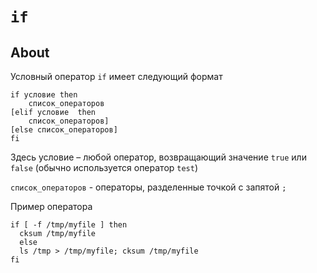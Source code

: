 # `if`

## About

Условный оператор `if` имеет следующий формат

```shell
if условие then
    список_операторов
[elif условие  then
    список_операторов]
[else список_операторов]
fi
```

Здесь условие – любой оператор, возвращающий значение `true`  или `false` (обычно используется оператор `test`)

`список_операторов` - операторы, разделенные точкой с запятой `;`

Пример оператора

```shell
if [ -f /tmp/myfile ] then
  cksum /tmp/myfile
  else
  ls /tmp > /tmp/myfile; cksum /tmp/myfile
fi
```
